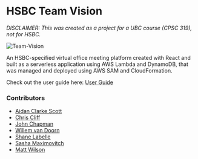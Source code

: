 # HSBC Team Vision
*DISCLAIMER: This was created as a project for a UBC course (CPSC 319), not for HSBC.*

![Team-Vision](https://user-images.githubusercontent.com/11277442/212232900-d850483f-6430-451d-a770-4b8c4e0f0da6.PNG)

An HSBC-specified virtual office meeting platform created with React and built as a serverless application using AWS Lambda and DynamoDB, that was managed and deployed using AWS SAM and CloudFormation.

Check out the user guide here: [User Guide](https://drive.google.com/file/d/13lWC5EpZIHm4RMS_bxou8notzeDa1TnQ/view?usp=share_link)

### Contributors
- [Aidan Clarke Scott](https://github.com/aidanclarkescott)
- [Chris Cliff](https://github.com/cliff42)
- [John Chapman](https://github.com/johnfchapman)
- [Willem van Doorn](https://github.com/Willem-vd)
- [Shane Labelle](https://github.com/shanelabelle)
- [Sasha Maximovitch](https://github.com/TheEpicWatermelon)
- [Matt Wilson](https://github.com/mattwilson720)
